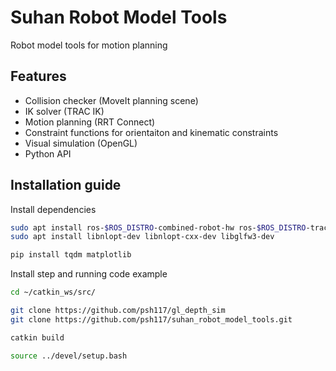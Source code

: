 # Suhan Robot Model Tools
Robot model tools for motion planning

## Features
- Collision checker (MoveIt planning scene)
- IK solver (TRAC IK)
- Motion planning (RRT Connect)
- Constraint functions for orientaiton and kinematic constraints
- Visual simulation (OpenGL)
- Python API


## Installation guide
Install dependencies
```sh
sudo apt install ros-$ROS_DISTRO-combined-robot-hw ros-$ROS_DISTRO-trac-ik ros-noetic-moveit ros-$ROS_DISTRO-nlopt
sudo apt install libnlopt-dev libnlopt-cxx-dev libglfw3-dev

pip install tqdm matplotlib
```

Install step and running code example
```sh
cd ~/catkin_ws/src/

git clone https://github.com/psh117/gl_depth_sim
git clone https://github.com/psh117/suhan_robot_model_tools.git

catkin build

source ../devel/setup.bash
```
